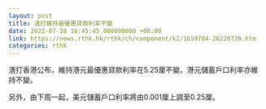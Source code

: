 ```yaml
---
layout: post
title: 渣打維持最優惠貸款利率不變
date: 2022-07-28 16:45:45.000000000 +08:00
link: https://news.rthk.hk/rthk/ch/component/k2/1659784-20220728.htm
categories: rthk
---
```


渣打香港公布，維持港元最優惠貸款利率在5.25厘不變。港元儲蓄戶口利率亦維持不變。
 
另外，由下周一起，美元儲蓄戶口利率將由0.001厘上調至0.25厘。
